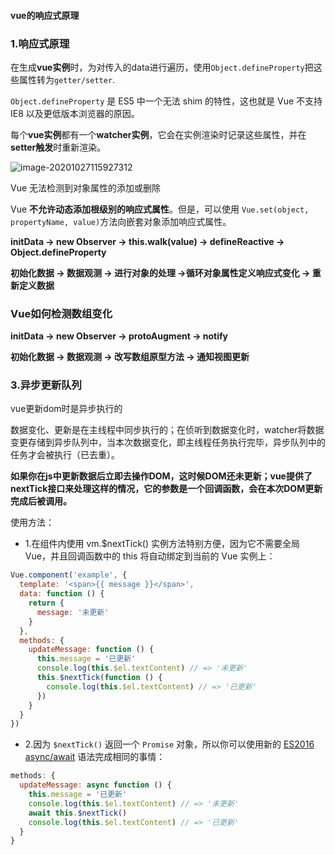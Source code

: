 #### vue的响应式原理

### 1.响应式原理

在生成**vue实例**时，为对传入的data进行遍历，使用`Object.defineProperty`把这些属性转为`getter/setter`.

`Object.defineProperty` 是 ES5 中一个无法 shim 的特性，这也就是 Vue 不支持 IE8 以及更低版本浏览器的原因。

每个**vue实例**都有一个**watcher实例**，它会在实例渲染时记录这些属性，并在**setter触发**时重新渲染。

![image-20201027115927312](/Users/apple/Library/Application%20Support/typora-user-images/image-20201027115927312.png)

Vue 无法检测到对象属性的添加或删除

Vue **不允许动态添加根级别的响应式属性**。但是，可以使用 `Vue.set(object, propertyName, value)`方法向嵌套对象添加响应式属性。

**initData -> new Observer -> this.walk(value) -> defineReactive -> Object.defineProperty**

**初始化数据 -> 数据观测 -> 进行对象的处理 ->循环对象属性定义响应式变化 -> 重新定义数据**



### **Vue如何检测数组变化**

**initData -> new Observer -> protoAugment -> notify**

**初始化数据 -> 数据观测 -> 改写数组原型方法 -> 通知视图更新**



### 3.异步更新队列

vue更新dom时是异步执行的

数据变化、更新是在主线程中同步执行的；在侦听到数据变化时，watcher将数据变更存储到异步队列中，当本次数据变化，即主线程任务执行完毕，异步队列中的任务才会被执行（已去重）。

**如果你在js中更新数据后立即去操作DOM，这时候DOM还未更新；vue提供了nextTick接口来处理这样的情况，它的参数是一个回调函数，会在本次DOM更新完成后被调用。**

使用方法：

- 1.在组件内使用 vm.$nextTick() 实例方法特别方便，因为它不需要全局 Vue，并且回调函数中的 this 将自动绑定到当前的 Vue 实例上：



```js
Vue.component('example', {
  template: '<span>{{ message }}</span>',
  data: function () {
    return {
      message: '未更新'
    }
  },
  methods: {
    updateMessage: function () {
      this.message = '已更新'
      console.log(this.$el.textContent) // => '未更新'
      this.$nextTick(function () {
        console.log(this.$el.textContent) // => '已更新'
      })
    }
  }
})
```

- 2.因为 `$nextTick()` 返回一个 `Promise` 对象，所以你可以使用新的 [ES2016 async/await](https://links.jianshu.com/go?to=https%3A%2F%2Fdeveloper.mozilla.org%2Fzh-CN%2Fdocs%2FWeb%2FJavaScript%2FReference%2FStatements%2Fasync_function) 语法完成相同的事情：



```js
methods: {
  updateMessage: async function () {
    this.message = '已更新'
    console.log(this.$el.textContent) // => '未更新'
    await this.$nextTick()
    console.log(this.$el.textContent) // => '已更新'
  }
}
```

